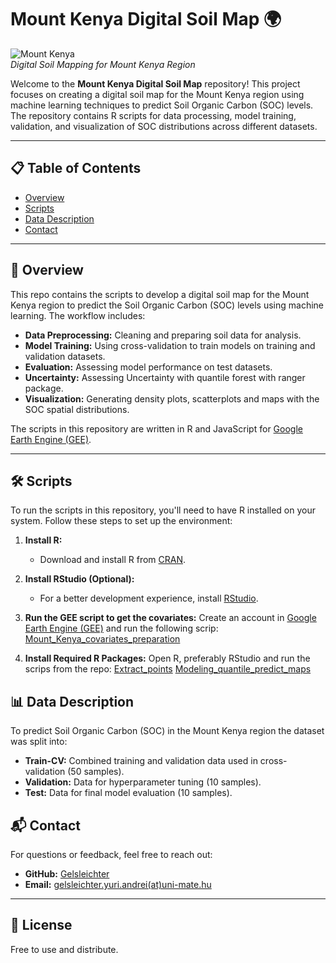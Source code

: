# Mount Kenya Digital Soil Map 🌍

![Mount Kenya](https://via.placeholder.com/800x200.png?text=Mount+Kenya+Digital+Soil+Map)  
*Digital Soil Mapping for Mount Kenya Region*

Welcome to the **Mount Kenya Digital Soil Map** repository! This project focuses on creating a digital soil map for the Mount Kenya region using machine learning techniques to predict Soil Organic Carbon (SOC) levels. The repository contains R scripts for data processing, model training, validation, and visualization of SOC distributions across different datasets.

---

## 📋 Table of Contents
- [Overview](#overview)
- [Scripts](#installation)
- [Data Description](#data-description)
- [Contact](#contact)

---

## 🌟 Overview

This repo contains the scripts to develop a digital soil map for the Mount Kenya region to predict the Soil Organic Carbon (SOC) levels using machine learning. The workflow includes:
- **Data Preprocessing:** Cleaning and preparing soil data for analysis.
- **Model Training:** Using cross-validation to train models on training and validation datasets.
- **Evaluation:** Assessing model performance on test datasets.
- **Uncertainty:** Assessing Uncertainty with quantile forest with ranger package.
- **Visualization:** Generating density plots, scatterplots and maps with the SOC spatial distributions.

The scripts in this repository are written in R and JavaScript for [Google Earth Engine (GEE)](https://earthengine.google.com/).

---

## 🛠️ Scripts

To run the scripts in this repository, you'll need to have R installed on your system. Follow these steps to set up the environment:

1. **Install R:**
   - Download and install R from [CRAN](https://cran.r-project.org/).

2. **Install RStudio (Optional):**
   - For a better development experience, install [RStudio](https://www.rstudio.com/products/rstudio/download/).

3. **Run the GEE script to get the covariates:**
   Create an account in [Google Earth Engine (GEE)](https://earthengine.google.com/) and run the following scrip:
   [Mount_Kenya_covariates_preparation](https://github.com/Gelsleichter/Mount_Kenya_Digital_Soil_Map/blob/main/Mount_Kenya_covariates_preparation_v5.js)

5. **Install Required R Packages:**
   Open R, preferably RStudio and run the scrips from the repo:
   [Extract_points](https://github.com/Gelsleichter/Mount_Kenya_Digital_Soil_Map/blob/main/Extract_points.R)
   [Modeling_quantile_predict_maps](https://github.com/Gelsleichter/Mount_Kenya_Digital_Soil_Map/blob/main/Modeling_quantile_predict_maps.R)
   
## 📊 Data Description

To predict Soil Organic Carbon (SOC) in the Mount Kenya region the dataset was split into:

- **Train-CV:** Combined training and validation data used in cross-validation (50 samples).
- **Validation:** Data for hyperparameter tuning (10 samples).
- **Test:** Data for final model evaluation (10 samples).

## 📬 Contact

For questions or feedback, feel free to reach out:

- **GitHub:** [Gelsleichter](https://github.com/Gelsleichter)
- **Email:** [gelsleichter.yuri.andrei(at)uni-mate.hu](mailto:gelsleichter.yuri.andrei@uni-mate.hu)

---

## 📜 License

Free to use and distribute.
